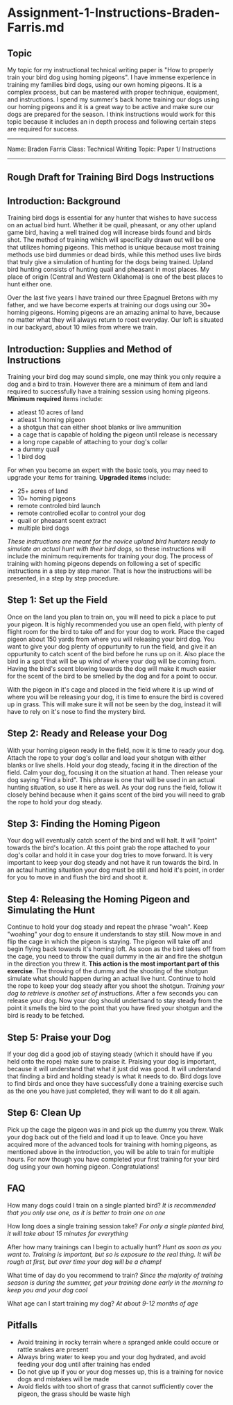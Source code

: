 # Assignment-1-Instructions-Braden-Farris.md

## Topic

My topic for my instructional technical writing paper is "How to properly train your bird dog using homing pigeons". I have immense experience in training my families bird dogs, using our own homing pigeons. It is a complex process, but can be mastered with proper technique, equipment, and instructions. I spend my summer's back home training our dogs using our homing pigeons and it is a great way to be active and make sure our dogs are prepared for the season. I think instructions would work for this topic because it includes an in depth process and following certain steps are required for success.  


-----

Name: Braden Farris
Class: Technical Writing
Topic: Paper 1/ Instructions

-----

## Rough Draft for Training Bird Dogs Instructions



## Introduction: Background

Training bird dogs is essential for any hunter that wishes to have success on an actual bird hunt. Whether it be quail, pheasant, or any other upland game bird, having a well trained dog will increase birds found and birds shot. The method of training which will specifically drawn out will be one that utilizes homing pigeons. This method is unique because most training methods use bird dummies or dead birds, while this method uses live birds that truly give a simulation of hunting for the dogs being trained. Upland bird hunting consists of hunting quail and pheasant in most places. My place of origin (Central and Western Oklahoma) is one of the best places to hunt either one.  

Over the last five years I have trained our three Epagnuel Bretons with my father, and we have become experts at training our dogs using our 30+ homing pigeons. Homing pigeons are an amazing animal to have, because no matter what they will always return to roost everyday. Our loft is situated in our backyard, about 10 miles from where we train.

## Introduction: Supplies and Method of Instructions

Training your bird dog may sound simple, one may think you only require a dog and a bird to train. However there are a minimum of item and land required to successfully have a training session using homing pigeons. **Minimum required** items include: 

- atleast 10 acres of land
- atleast 1 homing pigeon
- a shotgun that can either shoot blanks or live ammunition
- a cage that is capable of holding the pigeon until release is necessary
- a long rope capable of attaching to your dog's collar
- a dummy quail
- 1 bird dog

For when you become an expert with the basic tools, you may need to upgrade your items for training. **Upgraded items** include:

- 25+ acres of land
- 10+ homing pigeons
- remote controled bird launch
- remote controlled ecollar to control your dog
- quail or pheasant scent extract
- multiple bird dogs

*These instructions are meant for the novice upland bird hunters ready to simulate an actual hunt with their bird dogs*, so these instructions will include the minimum requirements for training your dog. The process of training with homing pigeons depends on following a set of specific instructions in a step by step manor. That is how the instructions will be presented, in a step by step procedure. 

## Step 1: Set up the Field

Once on the land you plan to train on, you will need to pick a place to put your pigeon. It is highly recommended you use an open field, with plenty of flight room for the bird to take off and for your dog to work. Place the caged pigeon about 150 yards from where you will releasing your bird dog. You want to give your dog plenty of oppurtunity to run the field, and give it an oppurtunity to catch scent of the bird before he runs up on it. Also place the bird in a spot that will be up wind of where your dog will be coming from. Having the bird's scent blowing towards the dog will make it much easier for the scent of the bird to be smelled by the dog and for a point to occur. 

With the pigeon in it's cage and placed in the field where it is up wind of where you will be releasing your dog, it is time to ensure the bird is covered up in grass. This will make sure it will not be seen by the dog, instead it will have to rely on it's nose to find the mystery bird. 

## Step 2: Ready and Release your Dog

With your homing pigeon ready in the field, now it is time to ready your dog. Attach the rope to your dog's collar and load your shotgun with either blanks or live shells. Hold your dog steady, facing it in the direction of the field. Calm your dog, focusing it on the situation at hand. Then release your dog saying "Find a bird". This phrase is one that will be used in an actual hunting situation, so use it here as well. As your dog runs the field, follow it closely behind because when it gains scent of the bird you will need to grab the rope to hold your dog steady. 

## Step 3: Finding the Homing Pigeon

Your dog will eventually catch scent of the bird and will halt. It will "point" towards the bird's location. At this point grab the rope attached to your dog's collar and hold it in case your dog tries to move forward. It is very important to keep your dog steady and not have it run towards the bird. In an actaul hunting situation your dog must be still and hold it's point, in order for you to move in and flush the bird and shoot it. 

## Step 4: Releasing the Homing Pigeon and Simulating the Hunt

Continue to hold your dog steady and repeat the phrase "woah". Keep "woahing" your dog to ensure it understands to stay still. Now move in and flip the cage in which the pigeon is staying. The pigeon will take off and begin flying back towards it's homing loft. As soon as the bird takes off from the cage, you need to throw the quail dummy in the air and fire the shotgun in the direction you threw it. **This action is the most important part of this exercise**. The throwing of the dummy and the shooting of the shotgun simulate what should happen during an actual live hunt. Continue to hold the rope to keep your dog steady after you shoot the shotgun. *Training your dog to retrieve is another set of instructions*. After a few seconds you can release your dog. Now your dog should undertsand to stay steady from the point it smells the bird to the point that you have fired your shotgun and the bird is ready to be fetched. 

## Step 5: Praise your Dog

If your dog did a good job of staying steady (which it should have if you held onto the rope) make sure to praise it. Praising your dog is important, because it will understand that what it just did was good. It will understand that finding a bird and holding steady is what it needs to do. Bird dogs love to find birds and once they have successfully done a training exercise such as the one you have just completed, they will want to do it all again. 

## Step 6: Clean Up

Pick up the cage the pigeon was in and pick up the dummy you threw. Walk your dog back out of the field and load it up to leave. Once you have acquired more of the advanced tools for training with homing pigeons, as mentioned above in the introduction, you will be able to train for multiple hours. For now though you have completed your first training for your bird dog using your own homing pigeon. Congratulations!


## FAQ

How many dogs could I train on a single planted bird? 
*It is recommended that you only use one, as it is better to train one on one*

How long does a single training session take?
*For only a single planted bird, it will take about 15 minutes for everything*

After how many trainings can I begin to actually hunt? 
*Hunt as soon as you want to. Training is important, but so is exposure to the real thing. It will be rough at first, but over time your dog will be a champ!*

What time of day do you recommend to train?
*Since the majority of training season is during the summer, get your training done early in the morning to keep you and your dog cool*

What age can I start training my dog?
*At about 9-12 months of age*

## Pitfalls

- Avoid training in rocky terrain where a spranged ankle could occure or rattle snakes are present
- Always bring water to keep you and your dog hydrated, and avoid feeding your dog until after training has ended
- Do not give up if you or your dog messes up, this is a training for novice dogs and mistakes will be made
- Avoid fields with too short of grass that cannot sufficiently cover the pigeon, the grass should be waste high





